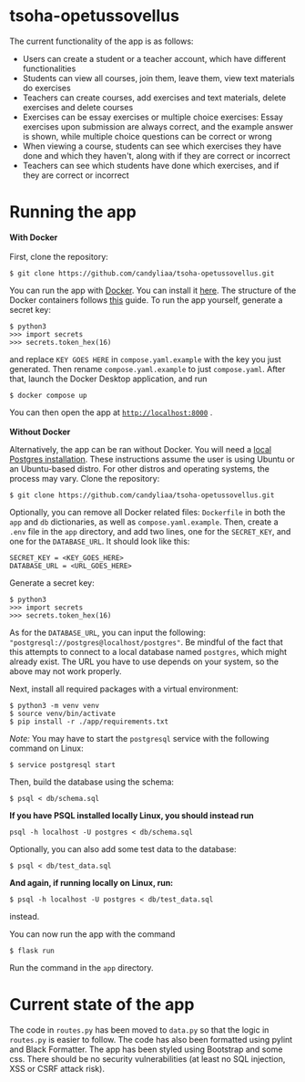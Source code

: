 # tsoha-opetussovellus
The current functionality of the app is as follows:
- Users can create a student or a teacher account, which have different functionalities
- Students can view all courses, join them, leave them, view text materials do exercises
- Teachers can create courses, add exercises and text materials, delete exercises and delete courses
- Exercises can be essay exercises or multiple choice exercises: Essay exercises upon submission are always correct, and the example answer is shown, while multiple choice questions can be correct or wrong
- When viewing a course, students can see which exercises they have done and which they haven't, along with if they are correct or incorrect
- Teachers can see which students have done which exercises, and if they are correct or incorrect

# Running the app
**With Docker** <br />
<br />
First, clone the repository:
```
$ git clone https://github.com/candyliaa/tsoha-opetussovellus.git
```
You can run the app with [Docker](https://www.docker.com/). You can install it [here](https://docs.docker.com/get-docker/).
The structure of the Docker containers follows [this](https://docs.docker.com/compose/gettingstarted/) guide.
To run the app yourself, generate a secret key: 
```
$ python3
>>> import secrets
>>> secrets.token_hex(16)
```
and replace `KEY GOES HERE` in `compose.yaml.example` with the key you just generated. Then rename `compose.yaml.example` to just `compose.yaml`.
After that, launch the Docker Desktop application, and run
```
$ docker compose up
```
You can then open the app at [`http://localhost:8000`](http://localhost:8000) . <br />
<br />
**Without Docker**

Alternatively, the app can be ran without Docker.
You will need a [local Postgres installation](https://ubuntu.com/server/docs/databases-postgresql). These instructions assume the user is using Ubuntu or an Ubuntu-based distro. For other distros and operating systems, the process may vary.
Clone the repository:
```
$ git clone https://github.com/candyliaa/tsoha-opetussovellus.git
```
Optionally, you can remove all Docker related files: `Dockerfile` in both the `app` and `db` dictionaries, as well as `compose.yaml.example`.
Then, create a `.env` file in the `app` directory, and add two lines, one for the `SECRET_KEY`, and one for the `DATABASE_URL`. It should look like this:
```
SECRET_KEY = <KEY_GOES_HERE>
DATABASE_URL = <URL_GOES_HERE>
```
Generate a secret key:
```
$ python3
>>> import secrets
>>> secrets.token_hex(16)
```
As for the `DATABASE_URL`, you can input the following: `"postgresql://postgres@localhost/postgres"`. 
Be mindful of the fact that this attempts to connect to a local database named `postgres`, which might already exist.
The URL you have to use depends on your system, so the above may not work properly.

Next, install all required packages with a virtual environment:
```
$ python3 -m venv venv
$ source venv/bin/activate
$ pip install -r ./app/requirements.txt
```

*Note:*
You may have to start the `postgresql` service with the following command on Linux:
```
$ service postgresql start
```

Then, build the database using the schema:
```
$ psql < db/schema.sql
```
**If you have PSQL installed locally Linux, you should instead run**
```
psql -h localhost -U postgres < db/schema.sql
```
Optionally, you can also add some test data to the database:
```
$ psql < db/test_data.sql
```
**And again, if running locally on Linux, run:**
```
$ psql -h localhost -U postgres < db/test_data.sql
```
instead.

You can now run the app with the command
```
$ flask run
```
Run the command in the `app` directory.
# Current state of the app
The code in `routes.py` has been moved to `data.py` so that the logic in `routes.py` is easier to follow. The code has also been formatted using pylint and Black Formatter.
The app has been styled using Bootstrap and some css.
There should be no security vulnerabilities (at least no SQL injection, XSS or CSRF attack risk). 
